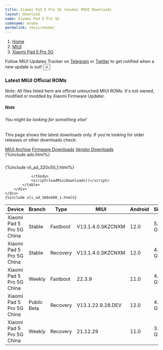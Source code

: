 ```yaml
---
title: Xiaomi Pad 5 Pro 5G (enuma) MIUI Downloads
layout: download
name: Xiaomi Pad 5 Pro 5G
codename: enuma
permalink: /miui/enuma/
---
```

<nav aria-label="breadcrumb">
    <ol class="breadcrumb">
        <li class="breadcrumb-item"><a href="/">Home</a></li>
        <li class="breadcrumb-item"><a href="/miui/">MIUI</a></li>
        <li class="breadcrumb-item active" aria-current="page"><a href="/miui/enuma/">Xiaomi Pad 5 Pro 5G</a></li>
    </ol>
</nav>
<div class="alert alert-primary alert-dismissible fade show" role="alert">
    Follow MIUI Updates Tracker on <a href="https://t.me/MIUIUpdatesTracker" class="alert-link">Telegram</a>
     or <a href="https://twitter.com/MiFwUpdater" class="alert-link">Twitter</a> to get notified when a new update is out!
    <button type="button" class="close" data-dismiss="alert" aria-label="Close">
        <span aria-hidden="true">&times;</span>
    </button>
</div>

### Latest MIUI Official ROMs
*Note*: All files listed here are official untouched MIUI ROMs. It's not owned, modified or modded by Xiaomi Firmware Updater.
<div class="card">
  <div class="card-body">
    <h5 class="card-title">Note</h5>
    <h6 class="card-subtitle mb-2 text-muted">You might be looking for something else!</h6>
    <p class="card-text">This page shows the latest downloads only.
     If you're looking for older releases or other downloads check:</p>
    <a href="/archive/miui/enuma/" class="card-link">MIUI Archive</a>
    <a href="/firmware/enuma/" class="card-link">Firmware Downloads</a>
    <a href="/vendor/enuma/" class="card-link">Vendor Downloads</a>
  </div>
</div>
{%include ads.html%}
<div class="row justify-content-center">
    <div class="col-10">
        <div class="table-responsive-md" style="margin-top: 25px;">
            {%include vli_ad_320x50_1.html%}
            <table id="miui" class="display dt-responsive nowrap compact table table-striped table-hover table-sm">
                <thead class="thead-dark">
                    <tr>
                        <th data-ref="device">Device</th>
                        <th data-ref="branch">Branch</th>
                        <th data-ref="type">Type</th>
                        <th data-ref="miui">MIUI</th>
                        <th data-ref="android">Android</th>
                        <th data-ref="size">Size</th>
                        <th data-ref="size">Date</th>
                        <th data-ref="link">Link</th>
                    </tr>
                </thead>
                <tbody>
                <tr><td>Xiaomi Pad 5 Pro 5G China</td><td>Stable</td><td>Fastboot</td><td>V13.1.4.0.SKZCNXM</td><td>12.0</td><td>5.3 GB</td><td>2022-10-10</td><td><a href="/miui/enuma/stable/V13.1.4.0.SKZCNXM/">Download</a></td></tr>
<tr><td>Xiaomi Pad 5 Pro 5G China</td><td>Stable</td><td>Recovery</td><td>V13.1.4.0.SKZCNXM</td><td>12.0</td><td>4.3 GB</td><td>2022-10-18</td><td><a href="/miui/enuma/stable/V13.1.4.0.SKZCNXM/">Download</a></td></tr>
<tr><td>Xiaomi Pad 5 Pro 5G China</td><td>Weekly</td><td>Fastboot</td><td>22.3.9</td><td>11.0</td><td>4.6 GB</td><td>2022-03-09</td><td><a href="/miui/enuma/weekly/22.3.9/">Download</a></td></tr>
<tr><td>Xiaomi Pad 5 Pro 5G China</td><td>Public Beta</td><td>Recovery</td><td>V13.1.22.9.28.DEV</td><td>12.0</td><td>4.3 GB</td><td>2022-09-30</td><td><a href="/miui/enuma/public beta/V13.1.22.9.28.DEV/">Download</a></td></tr>
<tr><td>Xiaomi Pad 5 Pro 5G China</td><td>Weekly</td><td>Recovery</td><td>21.12.29</td><td>11.0</td><td>3.7 GB</td><td>2021-12-29</td><td><a href="/miui/enuma/weekly/21.12.29/">Download</a></td></tr>

                </tbody>
                <script>loadMiuiDownloads()</script>
            </table>
        </div>
    </div>
    {%include vli_ad_160x600_1.html%}
</div>
